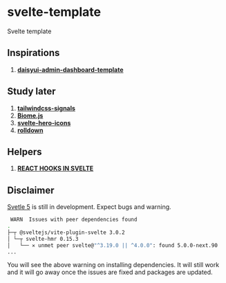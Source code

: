 # svelte-template

Svelte template

## Inspirations

1. [**daisyui-admin-dashboard-template**](https://github.com/robbins23/daisyui-admin-dashboard-template)

## Study later

1. [**tailwindcss-signals**](https://github.com/brandonmcconnell/tailwindcss-signals)
1. [**Biome.js**](https://biomejs.dev/)
1. [**svelte-hero-icons**](https://www.npmjs.com/package/svelte-hero-icons)
1. [**rolldown**](https://rolldown.rs/)

## Helpers

1. [**REACT HOOKS IN SVELTE**](https://react-hooks-in-svelte.vercel.app/useCallback)

## Disclaimer

[Svetle 5](https://svelte-5-preview.vercel.app/docs/introduction) is still in development. Expect bugs and warning.

```bash
 WARN  Issues with peer dependencies found
.
├─┬ @sveltejs/vite-plugin-svelte 3.0.2
│ └─┬ svelte-hmr 0.15.3
│   └── ✕ unmet peer svelte@"^3.19.0 || ^4.0.0": found 5.0.0-next.90
...
```

You will see the above warning on installing dependencies. It will still work and it will go away once the issues are fixed and packages are updated.